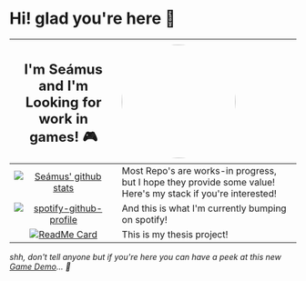 # Hi! glad you're here 👋


| <H2>I'm Seámus and I'm Looking for work in games! 🎮</H2>   | <img src="https://lil-delta.dev/img/P1030789-2.5fda8b37.jpg" width="200" height="200" style="border-radius:50%" /> |
| :-----------: | :----------- |
|[![Seámus' github stats](https://github-readme-stats.vercel.app/api/top-langs/?username=LittleDeltaPlus&layout=compact&hide=html&theme=dracula)](https://github.com/anuraghazra/github-readme-stats)     | Most Repo's are works-in progress, but I hope they provide some value! Here's my stack if you're interested!    |
| [![spotify-github-profile](https://spotify-github-profile.vercel.app/api/view?uid=seamus.d&cover_image=false&theme=default)](https://github.com/kittinan/spotify-github-profile)   | And this is what I'm currently bumping on spotify!        |
|[![ReadMe Card](https://github-readme-stats.vercel.app/api/pin/?username=LittleDeltaPlus&repo=StickyCEF)](https://github.com/LittleDeltaPlus/StickyCEF)| This is my thesis project! |

_shh, don't tell anyone but if you're here you can have a peek at this new [Game Demo](https://littledeltaplus.itch.io/nobones)... 👀_



<!--
**LittleDeltaPlus/LittleDeltaPlus** is a ✨ _special_ ✨ repository because its `README.md` (this file) appears on your GitHub profile.

Here are some ideas to get you started:

- 🔭 I’m currently working on ...
- 🌱 I’m currently learning ...
- 👯 I’m looking to collaborate on ...
- 🤔 I’m looking for help with ...
- 💬 Ask me about ...
- 📫 How to reach me: ...
- 😄 Pronouns: ...
- ⚡ Fun fact: ...
-->
